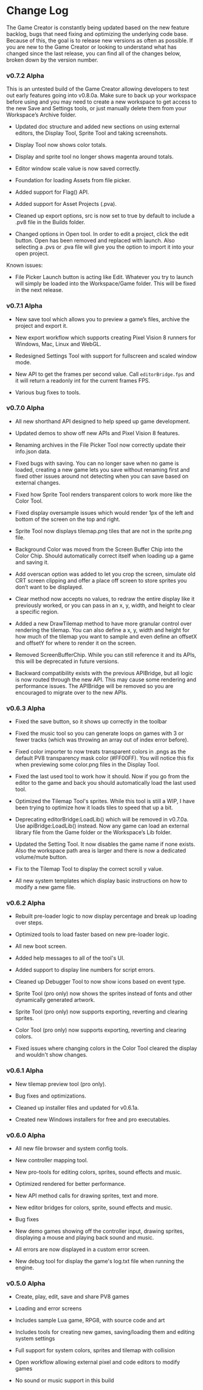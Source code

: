 # Change Log

The Game Creator is constantly being updated based on the new feature backlog, bugs that need fixing and optimizing the underlying code base. Because of this, the goal is to release new versions as often as possible. If you are new to the Game Creator or looking to understand what has changed since the last release, you can find all of the changes below, broken down by the version number.

### v0.7.2 Alpha

This is an untested build of the Game Creator allowing developers to test out early features going into v0.8.0a. Make sure to back up your workspace before using and you may need to create a new workspace to get access to the new Save and Settings tools, or just manually delete them from your Workspace’s Archive folder.

* Updated doc structure and added new sections on using external editors, the Display Tool, Sprite Tool and taking screenshots.

* Display Tool now shows color totals.

* Display and sprite tool no longer shows magenta around totals.

* Editor window scale value is now saved correctly.

* Foundation for loading Assets from file picker.

* Added support for Flag() API.

* Added support for Asset Projects (.pva).

* Cleaned up export options, src is now set to true by default to include a .pv8 file in the Builds folder.

* Changed options in Open tool. In order to edit a project, click the edit button. Open has been removed and replaced with launch. Also selecting a .pvs or .pva file will give you the option to import it into your open project.

Known issues:

* File Picker Launch button is acting like Edit. Whatever you try to launch will simply be loaded into the Workspace/Game folder. This will be fixed in the next release.

### v0.7.1 Alpha

* New save tool which allows you to preview a game’s files, archive the project and export it.

* New export workflow which supports creating Pixel Vision 8 runners for Windows, Mac, Linux and WebGL.

* Redesigned Settings Tool with support for fullscreen and scaled window mode.

* New API to get the frames per second value. Call `editorBridge.fps` and it will return a readonly int for the current frames FPS.

* Various bug fixes to tools.

### v0.7.0 Alpha

* All new shorthand API designed to help speed up game development.

* Updated demos to show off new APIs and Pixel Vision 8 features.

* Renaming archives in the File Picker Tool now correctly update their info.json data.

* Fixed bugs with saving. You can no longer save when no game is loaded, creating a new game lets you save without renaming first and fixed other issues around not detecting when you can save based on external changes.

* Fixed how Sprite Tool renders transparent colors to work more like the Color Tool.

* Fixed display oversample issues which would render 1px of the left and bottom of the screen on the top and right.

* Sprite Tool now displays tilemap.png tiles that are not in the sprite.png file.

* Background Color was moved from the Screen Buffer Chip into the Color Chip. Should automatically correct itself when loading up a game and saving it.

* Add overscan option was added to let you crop the screen, simulate old CRT screen clipping and offer a place off screen to store sprites you don’t want to be displayed.

* Clear method now accepts no values, to redraw the entire display like it previously worked, or you can pass in an x, y, width, and height to clear a specific region.

* Added a new DrawTilemap method to have more granular control over rendering the tilemap. You can also define a x, y, width and height for how much of the tilemap you want to sample and even define an offsetX and offsetY for where to render it on the screen.

* Removed ScreenBufferChip. While you can still reference it and its APIs, this will be deprecated in future versions.

* Backward compatibility exists with the previous APIBridge, but all logic is now routed through the new API. This may cause some rendering and performance issues. The APIBridge will be removed so you are encouraged to migrate over to the new APIs.

### v0.6.3 Alpha

* Fixed the save button, so it shows up correctly in the toolbar

* Fixed the music tool so you can generate loops on games with 3 or fewer tracks (which was throwing an array out of index error before).

* Fixed color importer to now treats transparent colors in .pngs as the default PV8 transparency mask color (#FF00FF). You will notice this fix when previewing some color.png files in the Display Tool.

* Fixed the last used tool to work how it should. Now if you go from the editor to the game and back you should automatically load the last used tool.

* Optimized the Tilemap Tool's sprites. While this tool is still a WIP, I have been trying to optimize how it loads tiles to speed that up a bit.

* Deprecating editorBridge:LoadLib() which will be removed in v0.7.0a. Use apiBridge:LoadLib() instead. Now any game can load an external library file from the Game folder or the Workspace’s Lib folder.

* Updated the Setting Tool. It now disables the game name if none exists. Also the workspace path area is larger and there is now a dedicated volume/mute button. 

* Fix to the Tilemap Tool to display the correct scroll y value.

* All new system templates which display basic instructions on how to modify a new game file.

### v0.6.2 Alpha

* Rebuilt pre-loader logic to now display percentage and break up loading over steps.

* Optimized tools to load faster based on new pre-loader logic.

* All new boot screen.

* Added help messages to all of the tool's UI.

* Added support to display line numbers for script errors.

* Cleaned up Debugger Tool to now show icons based on event type.

* Sprite Tool (pro only) now shows the sprites instead of fonts and other dynamically generated artwork.

* Sprite Tool (pro only) now supports exporting, reverting and clearing sprites.

* Color Tool (pro only) now supports exporting, reverting and clearing colors.

* Fixed issues where changing colors in the Color Tool cleared the display and wouldn't show changes.

### v0.6.1 Alpha

* New tilemap preview tool (pro only).

* Bug fixes and optimizations.

* Cleaned up installer files and updated for v0.6.1a.

* Created new Windows installers for free and pro executables.

### v0.6.0 Alpha

* All new file browser and system config tools.

* New controller mapping tool.

* New pro-tools for editing colors, sprites, sound effects and music.

* Optimized rendered for better performance.

* New API method calls for drawing sprites, text and more.

* New editor bridges for colors, sprite, sound effects and music.

* Bug fixes

* New demo games showing off the controller input, drawing sprites, displaying a mouse and playing back sound and music.

* All errors are now displayed in a custom error screen.

* New debug tool for display the game's log.txt file when running the engine.

### v0.5.0 Alpha

* Create, play, edit, save and share PV8 games

* Loading and error screens

* Includes sample Lua game, RPG8, with source code and art

* Includes tools for creating new games, saving/loading them and editing system settings

* Full support for system colors, sprites and tilemap with collision

* Open workflow allowing external pixel and code editors to modify games

* No sound or music support in this build

